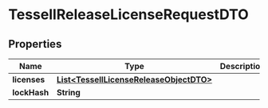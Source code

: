 

# TessellReleaseLicenseRequestDTO


## Properties

Name | Type | Description | Notes
------------ | ------------- | ------------- | -------------
**licenses** | [**List&lt;TessellLicenseReleaseObjectDTO&gt;**](TessellLicenseReleaseObjectDTO.md) |  |  [optional]
**lockHash** | **String** |  |  [optional]



